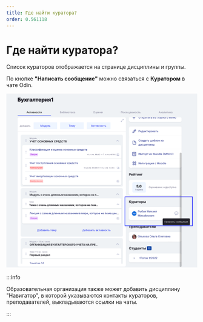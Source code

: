 ```yaml
---
title: Где найти куратора?
order: 0.561118
---
```


# Где найти куратора?

Список кураторов отображается на странице дисциплины и группы.

По кнопке **"Написать сообщение"** можно связаться с **Куратором** в чате Odin.

![](<.gitbook/assets/image (99).png>)

:::info

Образовательная организация также может добавить дисциплину "Навигатор", в которой указываются контакты кураторов, преподавателей, выкладываются ссылки на чаты.

:::